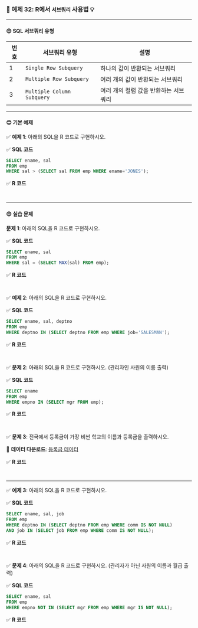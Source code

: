 ### 🎯 예제 32: R에서 `서브쿼리` 사용법 💡

---

#### **😊 SQL 서브쿼리 유형**

| 번호 | 서브쿼리 유형                     | 설명 |
|----|------------------------|------|
| 1  | `Single Row Subquery`  | 하나의 값이 반환되는 서브쿼리 |
| 2  | `Multiple Row Subquery` | 여러 개의 값이 반환되는 서브쿼리 |
| 3  | `Multiple Column Subquery` | 여러 개의 컬럼 값을 반환하는 서브쿼리 |

---

#### **😊 기본 예제**

✅ **예제 1**: 아래의 SQL을 R 코드로 구현하시오.

✅ **SQL 코드**
```sql
SELECT ename, sal
FROM emp
WHERE sal > (SELECT sal FROM emp WHERE ename='JONES');
```

✅ **R 코드**
```r



```

---

#### **😊 실습 문제**

**문제 1**: 아래의 SQL을 R 코드로 구현하시오.

✅ **SQL 코드**
```sql
SELECT ename, sal
FROM emp
WHERE sal = (SELECT MAX(sal) FROM emp);
```

✅ **R 코드**
```r



```

✅ **예제 2**: 아래의 SQL을 R 코드로 구현하시오.

✅ **SQL 코드**
```sql
SELECT ename, sal, deptno
FROM emp
WHERE deptno IN (SELECT deptno FROM emp WHERE job='SALESMAN');
```

✅ **R 코드**
```r



```

✅ **문제 2**: 아래의 SQL을 R 코드로 구현하시오. (관리자인 사원의 이름 출력)

✅ **SQL 코드**
```sql
SELECT ename
FROM emp
WHERE empno IN (SELECT mgr FROM emp);
```

✅ **R 코드**
```r



```

✅ **문제 3**: 전국에서 등록금이 가장 비싼 학교의 이름과 등록금을 출력하시오.

📌 **데이터 다운로드**: [등록금 데이터](https://cafe.daum.net/oracleoracle/Soei/29)

✅ **R 코드**
```r



```

---

✅ **예제 3**: 아래의 SQL을 R 코드로 구현하시오.

✅ **SQL 코드**
```sql
SELECT ename, sal, job
FROM emp
WHERE deptno IN (SELECT deptno FROM emp WHERE comm IS NOT NULL)
AND job IN (SELECT job FROM emp WHERE comm IS NOT NULL);
```

✅ **R 코드**
```r



```

✅ **문제 4**: 아래의 SQL을 R 코드로 구현하시오. (관리자가 아닌 사원의 이름과 월급 출력)

✅ **SQL 코드**
```sql
SELECT ename, sal
FROM emp
WHERE empno NOT IN (SELECT mgr FROM emp WHERE mgr IS NOT NULL);
```

✅ **R 코드**
```r



```
